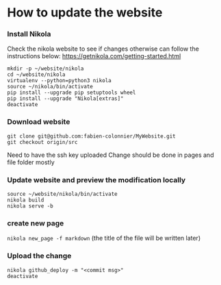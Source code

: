 # How to update the website

### Install Nikola

Check the nikola website to see if changes otherwise can follow the instructions below:
https://getnikola.com/getting-started.html

```
mkdir -p ~/website/nikola
cd ~/website/nikola
virtualenv --python=python3 nikola
source ~/nikola/bin/activate
pip install --upgrade pip setuptools wheel
pip install --upgrade "Nikola[extras]"
deactivate
```

### Download website

```
git clone git@github.com:fabien-colonnier/MyWebsite.git
git checkout origin/src
```

Need to have the ssh key uploaded
Change should be done in pages and file folder mostly

### Update website and preview the modification locally
```
source ~/website/nikola/bin/activate
nikola build
nikola serve -b
```

### create new page
`nikola new_page -f markdown`
(the title of the file will be written later)

### Upload the change
```
nikola github_deploy -m "<commit msg>"
deactivate
```
